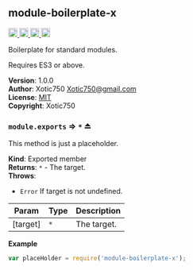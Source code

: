 <a name="module_module-boilerplate-x"></a>

## module-boilerplate-x
<a href="https://travis-ci.org/Xotic750/module-boilerplate-x"
title="Travis status">
<img
src="https://travis-ci.org/Xotic750/module-boilerplate-x.svg?branch=master"
alt="Travis status" height="18">
</a>
<a href="https://david-dm.org/Xotic750/module-boilerplate-x"
title="Dependency status">
<img src="https://david-dm.org/Xotic750/module-boilerplate-x.svg"
alt="Dependency status" height="18"/>
</a>
<a
href="https://david-dm.org/Xotic750/module-boilerplate-x#info=devDependencies"
title="devDependency status">
<img src="https://david-dm.org/Xotic750/module-boilerplate-x/dev-status.svg"
alt="devDependency status" height="18"/>
</a>
<a href="https://badge.fury.io/js/module-boilerplate-x" title="npm version">
<img src="https://badge.fury.io/js/module-boilerplate-x.svg"
alt="npm version" height="18">
</a>

Boilerplate for standard modules.

Requires ES3 or above.

**Version**: 1.0.0  
**Author**: Xotic750 <Xotic750@gmail.com>  
**License**: [MIT](&lt;https://opensource.org/licenses/MIT&gt;)  
**Copyright**: Xotic750  
<a name="exp_module_module-boilerplate-x--module.exports"></a>

### `module.exports` ⇒ <code>\*</code> ⏏
This method is just a placeholder.

**Kind**: Exported member  
**Returns**: <code>\*</code> - The target.  
**Throws**:

- <code>Error</code> If target is not undefined.


| Param | Type | Description |
| --- | --- | --- |
| [target] | <code>\*</code> | The target. |

**Example**  
```js
var placeHolder = require('module-boilerplate-x');
```
